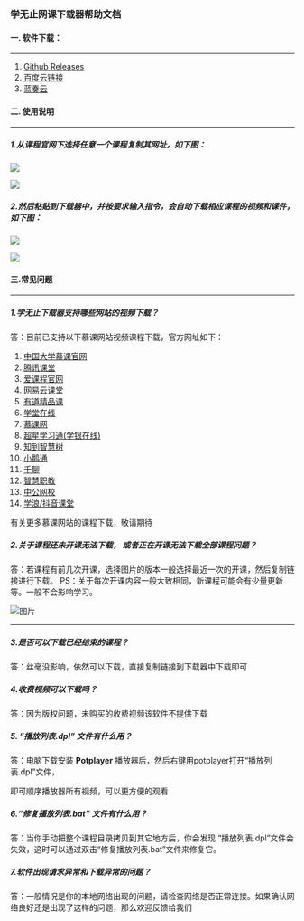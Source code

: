 ### 学无止网课下载器帮助文档



#### 一.  软件下载：

------

1. [Github Releases](https://github.com/PyJun/Mooc_Downloader/releases)
2. [百度云链接](https://pan.baidu.com/s/1rP5Q66j1xF3D5l5iAL335g)
3. [蓝奏云](https://pyjun.lanzoui.com/b00n4ln4b)



#### 二. 使用说明

------

##### 1.从课程官网下选择任意一个课程复制其网址，如下图：

![](http://118.31.48.9/images/downloader/copy1.png)

![](http://118.31.48.9/images/downloader/copy2.png)



##### 2.然后粘贴到下载器中，并按要求输入指令，会自动下载相应课程的视频和课件，如下图：

![](http://118.31.48.9/images/downloader/demo1.png)

![](http://118.31.48.9/images/downloader/demo2.png)



#### 三.常见问题

------

##### 1.学无止下载器支持哪些网站的视频下载？

答：目前已支持以下慕课网站视频课程下载，官方网址如下：

1. [中国大学慕课官网](https://www.icourse163.org/)
2. [腾讯课堂](https://ke.qq.com/)
3. [爱课程官网](http://www.icourses.cn/)
4. [网易云课堂](https://study.163.com/)
5. [有道精品课](https://ke.youdao.com/)
6. [学堂在线](https://next.xuetangx.com/)
7. [慕课网](http://www.imooc.com/)
8. [超星学习通(学银在线)](http://www.xueyinonline.com/)
9. [知到智慧树](https://www.zhihuishu.com/)
10. [小鹅通](https://study.xiaoe-tech.com/)
11. [千聊](https://www.qlchat.com/)
12. [智慧职教](https://www.icve.com.cn/)
13. [中公网校](https://www.eoffcn.com/)
14. [学浪/抖音课堂](https://www.xuelangapp.com/)


有关更多慕课网站的课程下载，敬请期待

##### 2.关于课程还未开课无法下载， 或者正在开课无法下载全部课程问题？

答：若课程有前几次开课，选择图片的版本一般选择最近一次的开课，然后复制链接进行下载。
PS：关于每次开课内容一般大致相同，新课程可能会有少量更新等。一般不会影响学习。

![图片](http://118.31.48.9/images/downloader/help1.png)

------

##### 3.是否可以下载已经结束的课程？

答：丝毫没影响，依然可以下载，直接复制链接到下载器中下载即可

##### 4.收费视频可以下载吗？

答：因为版权问题，未购买的收费视频该软件不提供下载

##### 5. “播放列表.dpl” 文件有什么用？

答：电脑下载安装 **Potplayer** 播放器后，然后右键用potplayer打开“播放列表.dpl”文件，

即可顺序播放器所有视频，可以更方便的观看

##### 6.“修复播放列表.bat” 文件有什么用？

答：当你手动把整个课程目录拷贝到其它地方后，你会发现 “播放列表.dpl”文件会失效，这时可以通过双击“修复播放列表.bat”文件来修复它。

##### 7.软件出现请求异常和下载异常的问题？

答：一般情况是你的本地网络出现的问题，请检查网络是否正常连接。如果确认网络良好还是出现了这样的问题，那么欢迎反馈给我们

